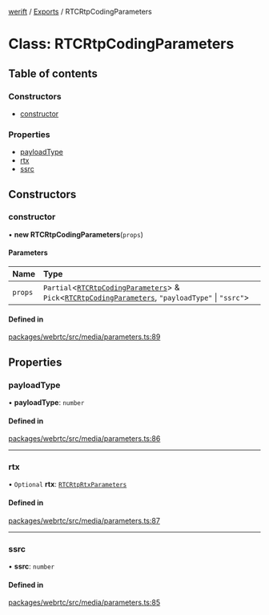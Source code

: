 [werift](../README.md) / [Exports](../modules.md) / RTCRtpCodingParameters

# Class: RTCRtpCodingParameters

## Table of contents

### Constructors

- [constructor](RTCRtpCodingParameters.md#constructor)

### Properties

- [payloadType](RTCRtpCodingParameters.md#payloadtype)
- [rtx](RTCRtpCodingParameters.md#rtx)
- [ssrc](RTCRtpCodingParameters.md#ssrc)

## Constructors

### constructor

• **new RTCRtpCodingParameters**(`props`)

#### Parameters

| Name | Type |
| :------ | :------ |
| `props` | `Partial`<[`RTCRtpCodingParameters`](RTCRtpCodingParameters.md)\> & `Pick`<[`RTCRtpCodingParameters`](RTCRtpCodingParameters.md), ``"payloadType"`` \| ``"ssrc"``\> |

#### Defined in

[packages/webrtc/src/media/parameters.ts:89](https://github.com/shinyoshiaki/werift-webrtc/blob/f609bd5a/packages/webrtc/src/media/parameters.ts#L89)

## Properties

### payloadType

• **payloadType**: `number`

#### Defined in

[packages/webrtc/src/media/parameters.ts:86](https://github.com/shinyoshiaki/werift-webrtc/blob/f609bd5a/packages/webrtc/src/media/parameters.ts#L86)

___

### rtx

• `Optional` **rtx**: [`RTCRtpRtxParameters`](RTCRtpRtxParameters.md)

#### Defined in

[packages/webrtc/src/media/parameters.ts:87](https://github.com/shinyoshiaki/werift-webrtc/blob/f609bd5a/packages/webrtc/src/media/parameters.ts#L87)

___

### ssrc

• **ssrc**: `number`

#### Defined in

[packages/webrtc/src/media/parameters.ts:85](https://github.com/shinyoshiaki/werift-webrtc/blob/f609bd5a/packages/webrtc/src/media/parameters.ts#L85)
